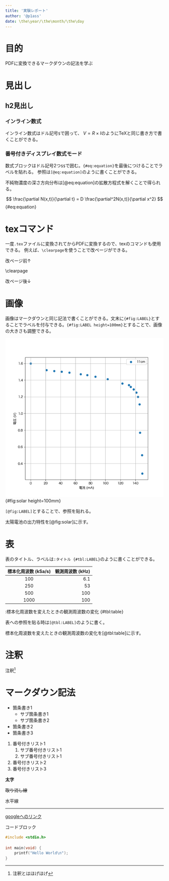```yaml
---
title: '実験レポート'
author: '@p1ass'
date: \the\year/\the\month/\the\day
---
```


# 目的

PDFに変換できるマークダウンの記法を学ぶ

# 見出し

## h2見出し

### インライン数式

インライン数式はドル記号`$`で囲って、 $V = R \times I$のようにTeXと同じ書き方で書くことができる。

### 番号付きディスプレイ数式モード

数式ブロックはドル記号2つ`$$`で囲む。`{#eq:equation}`を最後につけることでラベルを貼れる。
参照は`[@eq:equation]`のように書くことができる。

不純物濃度の深さ方向分布は[@eq:equation]の拡散方程式を解くことで得られる。

$$
\frac{\partial N(x,t)}{\partial t} = D \frac{\partial^2N(x,t)}{\partial x^2}
$${#eq:equation}

# texコマンド

一度`.tex`ファイルに変換されてからPDFに変換するので、texのコマンドも使用できる。
例えば、`\clearpage`を使うことで改ページができる。

改ページ前↑

\clearpage

改ページ後↓

# 画像

画像はマークダウンと同じ記法で書くことができる。文末に`{#fig:LABEL}`とすることでラベルを付与できる。`{#fig:LABEL height=100mm}`とすることで、画像の大きさも調整できる。

![太陽電池の出力特性](solar.png){#fig:solar height=100mm}


`[@fig:LABEL]`とすることで、参照を貼れる。

太陽電池の出力特性を[@fig:solar]に示す。

# 表

表のタイトル、ラベルは`:タイトル {#tbl:LABEL}`のように書くことができる。

|標本化周波数 $\mathrm{(kSa/s)}$|観測周波数 $\mathrm{(kHz)}$|
|:-:|--:|
|100|6.1|
|250|53|
|500|100|
|1000|100|

:標本化周波数を変えたときの観測周波数の変化 {#tbl:table}

表への参照を貼る時は`[@tbl:LABEL]`のように書く。

標本化周波数を変えたときの観測周波数の変化を[@tbl:table]に示す。

# 注釈

注釈[^1]

[^1]: 注釈とはほげほげ

# マークダウン記法

- 箇条書き1
    - サブ箇条書き1
    - サブ箇条書き2
- 箇条書き2
- 箇条書き3

1. 番号付きリスト1
    1. サブ番号付きリスト1
    1. サブ番号付きリスト1
1. 番号付きリスト2
1. 番号付きリスト3

**太字**


~~取り消し線~~

水平線

---

[googleへのリンク](https://google.com)


コードブロック


```c
#include <stdio.h>

int main(void) {
    printf("Hello World\n");
}
```
